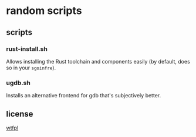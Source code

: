 # random scripts

## scripts

### rust-install.sh

Allows installing the Rust toolchain and components easily (by default, does so in your `sgoinfre`).

### ugdb.sh

Installs an alternative frontend for gdb that's subjectively better.

## license

[wtfpl](./COPYING)
